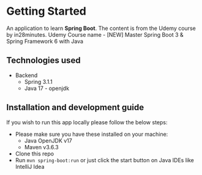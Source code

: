 # Getting Started

An application to learn __Spring Boot__. The content is from the  Udemy course by in28minutes.
Udemy Course name - [NEW] Master Spring Boot 3 & Spring Framework 6 with Java

## Technologies used

-   Backend
    -   Spring 3.1.1
    -   Java 17 - openjdk

## Installation and development guide

If you wish to run this app locally please follow the below steps:

-   Please make sure you have these installed on your machine:
    -   Java OpenJDK v17
    -   Maven v3.6.3
-   Clone this repo
-   Run `mvn spring-boot:run` or just click the start button on Java IDEs like IntelliJ Idea

